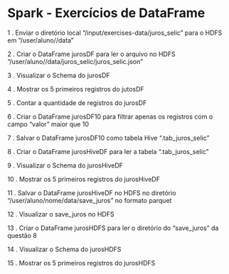 # Spark - Exercícios de DataFrame

1 . Enviar o diretório local “/input/exercises-data/juros_selic” para o HDFS em “/user/aluno/<nome>/data”

2 . Criar o DataFrame jurosDF para ler o arquivo no HDFS “/user/aluno/<nome>/data/juros_selic/juros_selic.json”

3 . Visualizar o Schema do jurosDF

4 . Mostrar os 5 primeiros registros do jutosDF

5 . Contar a quantidade de registros do jurosDF

6 . Criar o DataFrame jurosDF10 para filtrar apenas os registros com o campo “valor” maior que 10

7 . Salvar o DataFrame jurosDF10  como tabela Hive “<nome>.tab_juros_selic”

8 . Criar o DataFrame jurosHiveDF para ler a tabela “<nome>.tab_juros_selic”

9 . Visualizar o Schema do jurosHiveDF

10 . Mostrar os 5 primeiros registros do jurosHiveDF

11 . Salvar o DataFrame jurosHiveDF no HDFS no diretório “/user/aluno/nome/data/save_juros” no formato parquet

12 . Visualizar o save_juros no HDFS

13 . Criar o DataFrame jurosHDFS para ler o diretório do “save_juros” da questão 8

14 . Visualizar o Schema do jurosHDFS

15 . Mostrar os 5 primeiros registros do jurosHDFS
